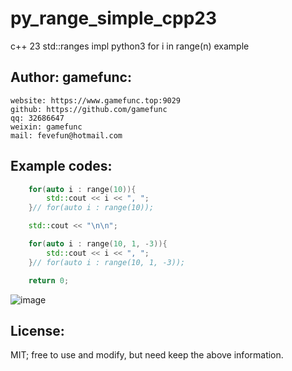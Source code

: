 # py_range_simple_cpp23
c++ 23 std::ranges impl python3 for i in range(n) example 


Author: gamefunc:
----------------
    website: https://www.gamefunc.top:9029
    github: https://github.com/gamefunc
    qq: 32686647
    weixin: gamefunc
    mail: fevefun@hotmail.com  
    
  
Example codes:
----------------
```c++
    for(auto i : range(10)){
        std::cout << i << ", ";
    }// for(auto i : range(10));

    std::cout << "\n\n";

    for(auto i : range(10, 1, -3)){
        std::cout << i << ", ";
    }// for(auto i : range(10, 1, -3));

    return 0;
```   
![image](https://github.com/gamefunc/py_range_simple_cpp23/blob/main/img0.jpg)
      

    

License:
----------------
MIT;
free to use and modify, but need keep the above information.  
